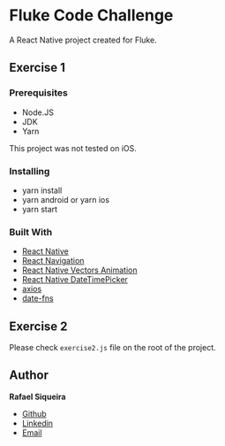 # Fluke Code Challenge

A React Native project created for Fluke.

## Exercise 1

### Prerequisites

* Node.JS
* JDK
* Yarn

This project was not tested on iOS.

### Installing

* yarn install
* yarn android or yarn ios
* yarn start

### Built With

* [React Native](https://reactnative.dev/)
* [React Navigation](https://reactnavigation.org/)
* [React Native Vectors Animation](https://github.com/oblador/react-native-vector-icons/)
* [React Native DateTimePicker](https://github.com/react-native-datetimepicker/datetimepicker)
* [axios](https://github.com/axios/axios/)
* [date-fns](https://date-fns.org/)

## Exercise 2

Please check `exercise2.js` file on the root of the project.

## Author

**Rafael Siqueira**
* [Github](https://github.com/refeals/)
* [Linkedin](https://www.linkedin.com/in/rafael-siqueira-9a9433199/)
* [Email](mailto:rafaelsiqueira.dev@gmail.com)

